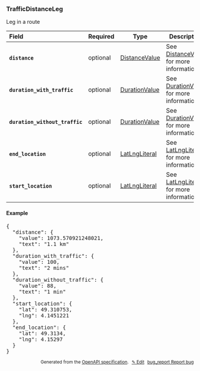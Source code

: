 <!--- This is a generated file, do not edit! -->
<!--- [START woosmap_http_schema_trafficdistanceleg] -->
<h3 class="schema-object" id="TrafficDistanceLeg">TrafficDistanceLeg</h3>

Leg in a route

| Field                                                                                                                                       | Required | Type                                            | Description                                                               |
| :------------------------------------------------------------------------------------------------------------------------------------------ | -------- | ----------------------------------------------- | ------------------------------------------------------------------------- |
| <h4 id="TrafficDistanceLeg-distance" class="add-link schema-object-property-key"><code>distance</code></h4>                                 | optional | [DistanceValue](#DistanceValue "DistanceValue") | See [DistanceValue](#DistanceValue "DistanceValue") for more information. |
| <h4 id="TrafficDistanceLeg-duration_with_traffic" class="add-link schema-object-property-key"><code>duration_with_traffic</code></h4>       | optional | [DurationValue](#DurationValue "DurationValue") | See [DurationValue](#DurationValue "DurationValue") for more information. |
| <h4 id="TrafficDistanceLeg-duration_without_traffic" class="add-link schema-object-property-key"><code>duration_without_traffic</code></h4> | optional | [DurationValue](#DurationValue "DurationValue") | See [DurationValue](#DurationValue "DurationValue") for more information. |
| <h4 id="TrafficDistanceLeg-end_location" class="add-link schema-object-property-key"><code>end_location</code></h4>                         | optional | [LatLngLiteral](#LatLngLiteral "LatLngLiteral") | See [LatLngLiteral](#LatLngLiteral "LatLngLiteral") for more information. |
| <h4 id="TrafficDistanceLeg-start_location" class="add-link schema-object-property-key"><code>start_location</code></h4>                     | optional | [LatLngLiteral](#LatLngLiteral "LatLngLiteral") | See [LatLngLiteral](#LatLngLiteral "LatLngLiteral") for more information. |

<h4 class="schema-object-example" id="TrafficDistanceLeg-example">Example</h4>

<pre class="notranslate lang-json prettyprint">{
  "distance": {
    "value": 1073.570921248021,
    "text": "1.1 km"
  },
  "duration_with_traffic": {
    "value": 100,
    "text": "2 mins"
  },
  "duration_without_traffic": {
    "value": 88,
    "text": "1 min"
  },
  "start_location": {
    "lat": 49.310753,
    "lng": 4.1451221
  },
  "end_location": {
    "lat": 49.3134,
    "lng": 4.15297
  }
}</pre>

<p style="text-align: right; font-size: smaller;">Generated from the <a data-label="openapi-github" href="https://github.com/woosmap/openapi-specification" title="Woosmap OpenAPI Specification" class="external">OpenAPI specification</a>.
<a data-label="openapi-github-woosmap-http-schema-trafficdistanceleg" data-action="edit" style="margin-left: 5px;" href="https://github.com/woosmap/openapi-specification/blob/main/specification/schemas/TrafficDistanceLeg.yml" title="Edit on GitHub">✎ Edit</a>
<a data-label="openapi-github-woosmap-http-schema-trafficdistanceleg" data-action="bug" style="margin-left: 5px;" href="https://github.com/woosmap/openapi-specification/issues/new?assignees=&labels=type%3A+bug%2C+triage+me&template=bug_report.md&title=[schemas] Bug - TrafficDistanceLeg" title="File bug for schemas on GitHub"><span class="material-icons">bug_report</span> Report bug</a>
</p>

<!--- [END woosmap_http_schema_trafficdistanceleg] -->
